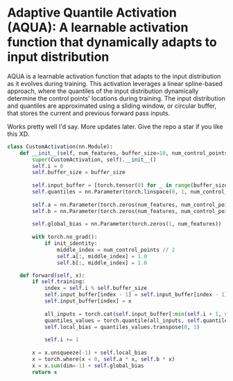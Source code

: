 # Adaptive Quantile Activation (AQUA): A learnable activation function that dynamically adapts to input distribution

AQUA is a learnable activation function that adapts to the input distribution as it evolves during training. This activation leverages a linear spline-based approach, where the quantiles of the input distribution dynamically determine the control points' locations during training. The input distribution and quantiles are approximated using a sliding window, or circular buffer, that stores the current and previous forward pass inputs.

Works pretty well I'd say. More updates later. Give the repo a star if you like this XD.

```python
class CustomActivation(nn.Module):
    def __init__(self, num_features, buffer_size=10, num_control_points=9, init_identity=True):
        super(CustomActivation, self).__init__()
        self.i = 0
        self.buffer_size = buffer_size
        
        self.input_buffer = [torch.tensor(0) for _ in range(buffer_size)]
        self.quantiles = nn.Parameter(torch.linspace(0, 1, num_control_points + 2)[1:-1], requires_grad=False)
        
        self.a = nn.Parameter(torch.zeros(num_features, num_control_points))
        self.b = nn.Parameter(torch.zeros(num_features, num_control_points))
        
        self.global_bias = nn.Parameter(torch.zeros(1, num_features))
                
        with torch.no_grad():
            if init_identity:
                middle_index = num_control_points // 2
                self.a[:, middle_index] = 1.0
                self.b[:, middle_index] = 1.0

    def forward(self, x):
        if self.training:
            index = self.i % self.buffer_size
            self.input_buffer[index - 1] = self.input_buffer[index - 1].detach()            
            self.input_buffer[index] = x
            
            all_inputs = torch.cat(self.input_buffer[:min(self.i + 1, self.buffer_size)], dim=0)
            quantiles_values = torch.quantile(all_inputs, self.quantiles, dim=0)
            self.local_bias = quantiles_values.transpose(0, 1)
            
            self.i += 1
                
        x = x.unsqueeze(-1) + self.local_bias
        x = torch.where(x < 0, self.a * x, self.b * x)
        x = x.sum(dim=-1) + self.global_bias            
        return x
```

